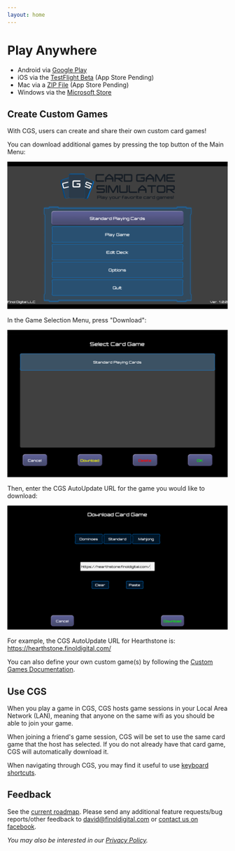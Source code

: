 ```yaml
---
layout: home
---
```


# Play Anywhere
- Android via [Google Play](https://play.google.com/store/apps/details?id=com.finoldigital.cardgamesim)
- iOS via the [TestFlight Beta](mailto:david@finoldigital.com?subject=GetCGSiOSBeta) (App Store Pending)
- Mac via a [ZIP File](https://drive.google.com/uc?id=1ag7kjPRzweO5O5_Kj7q_yCj7xVkKdiaA&export=download) (App Store Pending)
- Windows via the [Microsoft Store](https://www.microsoft.com/store/apps/9N96N5S4W3J0)

## Create Custom Games
With CGS, users can create and share their own custom card games!

You can download additional games by pressing the top button of the Main Menu:

![Main Menu Image](assets/img/mainmenu.png)

In the Game Selection Menu, press "Download":

![Game Selection Menu Image](assets/img/selectionmenu.png)

Then, enter the CGS AutoUpdate URL for the game you would like to download:

![Game Download Menu Image](assets/img/downloadmenu.png)

For example, the CGS AutoUpdate URL for Hearthstone is: https://hearthstone.finoldigital.com/

You can also define your own custom game(s) by following the [Custom Games Documentation](custom.html).

## Use CGS
When you play a game in CGS, CGS hosts game sessions in your Local Area Network (LAN), meaning that anyone on the same wifi as you should be able to join your game.

When joining a friend's game session, CGS will be set to use the same card game that the host has selected. If you do not already have that card game, CGS will automatically download it.

When navigating through CGS, you may find it useful to use [keyboard shortcuts](keyboard.html).

## Feedback
See the [current roadmap](roadmap.html). Please send any additional feature requests/bug reports/other feedback to <david@finoldigital.com> or [contact us on facebook](https://www.facebook.com/cardgamesimulator/).

*You may also be interested in our [Privacy Policy](PRIVACY.html).*
